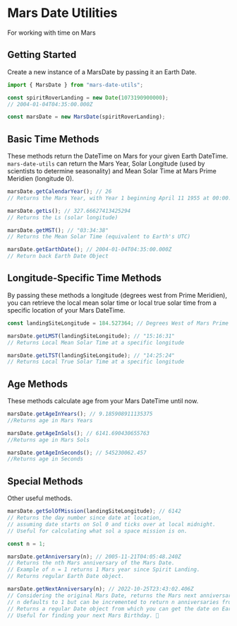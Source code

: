 # Mars Date Utilities

For working with time on Mars

## Getting Started

Create a new instance of a MarsDate by passing it an Earth Date.

```javascript
import { MarsDate } from "mars-date-utils";

const spiritRoverLanding = new Date(1073190900000);
// 2004-01-04T04:35:00.000Z

const marsDate = new MarsDate(spiritRoverLanding);
```

## Basic Time Methods

These methods return the DateTime on Mars for your given Earth DateTime. `mars-date-utils` can return the Mars Year, Solar Longitude (used by scientists to determine seasonality) and Mean Solar Time at Mars Prime Meridien (longitude 0).

```javascript
marsDate.getCalendarYear(); // 26
// Returns the Mars Year, with Year 1 beginning April 11 1955 at 00:00:00 UTC

marsDate.getLs(); // 327.66627413425294
// Returns the Ls (solar longitude)

marsDate.getMST(); // "03:34:38"
// Returns the Mean Solar Time (equivalent to Earth's UTC)

marsDate.getEarthDate(); // 2004-01-04T04:35:00.000Z
// Return back Earth Date Object
```

## Longitude-Specific Time Methods

By passing these methods a longitude (degrees west from Prime Meridien), you can retrieve the local mean solar time or local true solar time from a specific location of your Mars DateTime.

```javascript
const landingSiteLongitude = 184.527364; // Degrees West of Mars Prime Meridien

marsDate.getLMST(landingSiteLongitude); // "15:16:31"
// Returns Local Mean Solar Time at a specific longitude

marsDate.getLTST(landingSiteLongitude); // "14:25:24"
// Returns Local True Solar Time at a specific longitude
```

## Age Methods

These methods calculate age from your Mars DateTime until now.

```javascript
marsDate.getAgeInYears(); // 9.185908911135375
//Returns age in Mars Years

marsDate.getAgeInSols(); // 6141.690430655763
//Returns age in Mars Sols

marsDate.getAgeInSeconds(); // 545230062.457
//Returns age in Seconds
```

## Special Methods

Other useful methods.

```javascript
marsDate.getSolOfMission(landingSiteLongitude); // 6142
// Returns the day number since date at location,
// assuming date starts on Sol 0 and ticks over at local midnight.
// Useful for calculating what sol a space mission is on.

const n = 1;

marsDate.getAnniversary(n); // 2005-11-21T04:05:48.240Z
// Returns the nth Mars anniversary of the Mars Date.
// Example of n = 1 returns 1 Mars year since Spirit Landing.
// Returns regular Earth Date object.

marsDate.getNextAnniversary(n); // 2022-10-25T23:43:02.406Z
// Considering the original Mars Date, returns the Mars next anniversary of that date.
// n defaults to 1 but can be incremented to return n anniversaries from now
// Returns a regular Date object from which you can get the date on Earth
// Useful for finding your next Mars Birthday. 🎂
```
